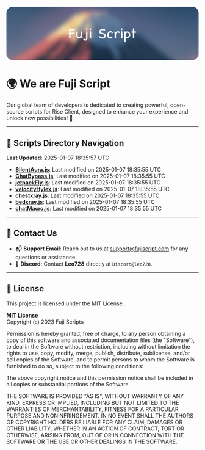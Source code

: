 ![Banner](.github/b.webp)

# 🌍 **We are Fuji Script**

Our global team of developers is dedicated to creating powerful, open-source scripts for Rise Client, designed to enhance your experience and unlock new possibilities! 🌟

---
<!-- SCRIPTS_NAVIGATION_START -->
## 📂 **Scripts Directory Navigation**

**Last Updated**: 2025-01-07 18:35:57 UTC

- **[SilentAura.js](scripts/SilentAura.js)**: Last modified on 2025-01-07 18:35:55 UTC
- **[ChatBypass.js](scripts/ChatBypass.js)**: Last modified on 2025-01-07 18:35:55 UTC
- **[jetpackFly.js](scripts/jetpackFly.js)**: Last modified on 2025-01-07 18:35:55 UTC
- **[velocityHylex.js](scripts/velocityHylex.js)**: Last modified on 2025-01-07 18:35:55 UTC
- **[chestxray.js](scripts/chestxray.js)**: Last modified on 2025-01-07 18:35:55 UTC
- **[bedxray.js](scripts/bedxray.js)**: Last modified on 2025-01-07 18:35:55 UTC
- **[chatMacro.js](scripts/chatMacro.js)**: Last modified on 2025-01-07 18:35:55 UTC

<!-- SCRIPTS_NAVIGATION_END -->

---

## 💬 **Contact Us**  
- 📬 **Support Email**: Reach out to us at [support@fujiscript.com](mailto:support@fujiscript.com) for any questions or assistance.  
- 💬 **Discord**: Contact **Leo728** directly at `Discord@leo728`.

---

## 📜 **License**

This project is licensed under the MIT License.  

**MIT License**  
Copyright (c) 2023 Fuji Scripts  

Permission is hereby granted, free of charge, to any person obtaining a copy of this software and associated documentation files (the "Software"), to deal in the Software without restriction, including without limitation the rights to use, copy, modify, merge, publish, distribute, sublicense, and/or sell copies of the Software, and to permit persons to whom the Software is furnished to do so, subject to the following conditions:  

The above copyright notice and this permission notice shall be included in all copies or substantial portions of the Software.  

THE SOFTWARE IS PROVIDED "AS IS", WITHOUT WARRANTY OF ANY KIND, EXPRESS OR IMPLIED, INCLUDING BUT NOT LIMITED TO THE WARRANTIES OF MERCHANTABILITY, FITNESS FOR A PARTICULAR PURPOSE AND NONINFRINGEMENT. IN NO EVENT SHALL THE AUTHORS OR COPYRIGHT HOLDERS BE LIABLE FOR ANY CLAIM, DAMAGES OR OTHER LIABILITY, WHETHER IN AN ACTION OF CONTRACT, TORT OR OTHERWISE, ARISING FROM, OUT OF OR IN CONNECTION WITH THE SOFTWARE OR THE USE OR OTHER DEALINGS IN THE SOFTWARE.  
